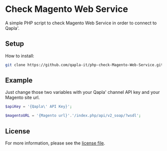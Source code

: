 # Check Magento Web Service

A simple PHP script to check Magento Web Service in order to connect to Qapla'.

## Setup

How to install:

```sh
git clone https://github.com/qapla-it/php-check-Magento-Web-Service.git
```

## Example

Just change those two variables with your Qapla' channel API key and your Magento site url.

```php
$apiKey = '{Qapla\' API Key}';

$magentoURL = '{Magento url}'.'/index.php/api/v2_soap/?wsdl';
```

## License

For more information, please see the [license file](https://github.com/qapla-it/php-sdk/blob/master/LICENSE).
